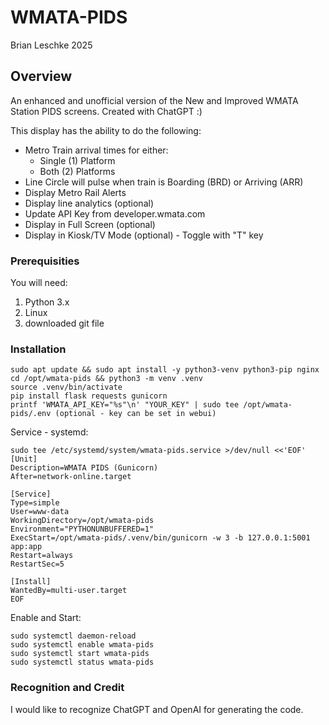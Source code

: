 # WMATA-PIDS
Brian Leschke 2025

## **Overview**

An enhanced and unofficial version of the New and Improved WMATA Station PIDS screens. Created with ChatGPT :)

This display has the ability to do the following:
* Metro Train arrival times for either:
    * Single (1) Platform
    * Both (2) Platforms
* Line Circle will pulse when train is Boarding (BRD) or Arriving (ARR)
* Display Metro Rail Alerts
* Display line analytics (optional)
* Update API Key from developer.wmata.com
* Display in Full Screen (optional)
* Display in Kiosk/TV Mode (optional) - Toggle with "T" key

### **Prerequisities**

You will need:

1. Python 3.x
2. Linux
3. downloaded git file 

### **Installation**

```
sudo apt update && sudo apt install -y python3-venv python3-pip nginx
cd /opt/wmata-pids && python3 -m venv .venv
source .venv/bin/activate
pip install flask requests gunicorn
printf 'WMATA_API_KEY="%s"\n' "YOUR_KEY" | sudo tee /opt/wmata-pids/.env (optional - key can be set in webui)
```

Service - systemd:

```
sudo tee /etc/systemd/system/wmata-pids.service >/dev/null <<'EOF'
[Unit]
Description=WMATA PIDS (Gunicorn)
After=network-online.target

[Service]
Type=simple
User=www-data
WorkingDirectory=/opt/wmata-pids
Environment="PYTHONUNBUFFERED=1"
ExecStart=/opt/wmata-pids/.venv/bin/gunicorn -w 3 -b 127.0.0.1:5001 app:app
Restart=always
RestartSec=5

[Install]
WantedBy=multi-user.target
EOF
```

Enable and Start:

```
sudo systemctl daemon-reload
sudo systemctl enable wmata-pids
sudo systemctl start wmata-pids
sudo systemctl status wmata-pids
```      

### **Recognition and Credit**
I would like to recognize ChatGPT and OpenAI for generating the code. 

